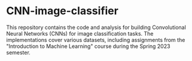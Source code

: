 # CNN-image-classifier
This repository contains the code and analysis for building Convolutional Neural Networks (CNNs) for image classification tasks. The implementations cover various datasets, including assignments from the "Introduction to Machine Learning" course during the Spring 2023 semester.

